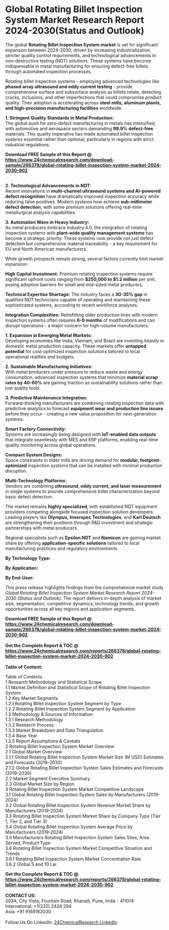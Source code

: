 <h1>Global Rotating Billet Inspection System Market Research Report 2024-2030(Status and Outlook)</h1><p>The global <strong>Rotating Billet Inspection System market</strong> is set for significant expansion between 2024-2030, driven by increasing industrialization, stricter quality control requirements, and technological advancements in non-destructive testing (NDT) solutions. These systems have become indispensable in metal manufacturing for ensuring defect-free billets through automated inspection processes.</p><p>Rotating billet inspection systems - employing advanced technologies like <strong>phased array ultrasound and eddy current testing</strong> - provide comprehensive surface and subsurface analysis as billets rotate, detecting cracks, inclusions, and other imperfections that could compromise product quality. Their adoption is accelerating across <strong>steel mills, aluminum plants, and high-precision manufacturing facilities</strong> worldwide.</p><p><strong>1. Stringent Quality Standards in Metal Production:</strong><br>
The global push for zero-defect manufacturing in metals has intensified, with automotive and aerospace sectors demanding <strong>99.9% defect-free</strong> materials. This quality imperative has made automated billet inspection systems essential rather than optional, particularly in regions with strict industrial regulations.</p><div><b>Download FREE Sample of this Report @ 
            <a href="https://www.24chemicalresearch.com/download-sample/266378/global-rotating-billet-inspection-system-market-2024-2030-902">
            https://www.24chemicalresearch.com/download-sample/266378/global-rotating-billet-inspection-system-market-2024-2030-902</a></b></div><br><p><strong>2. Technological Advancements in NDT:</strong><br>
Recent innovations in <strong>multi-channel ultrasound systems and AI-powered defect recognition</strong> have dramatically improved inspection accuracy while reducing false positives. Modern systems now achieve <strong>sub-millimeter defect detection</strong>, with some premium solutions offering real-time metallurgical analysis capabilities.</p><p><strong>3. Automation Wave in Heavy Industry:</strong><br>
As metal producers embrace Industry 4.0, the integration of rotating inspection systems with <strong>plant-wide quality management systems</strong> has become a strategic priority. These systems now provide not just defect detection but comprehensive material traceability - a key requirement for EU and North American manufacturers.</p><p>While growth prospects remain strong, several factors currently limit market expansion:</p><p><strong>High Capital Investment:</strong> Premium rotating inspection systems require significant upfront costs ranging from <strong>$250,000 to $1.2 million</strong> per unit, posing adoption barriers for small and mid-sized metal producers.</p><p><strong>Technical Expertise Shortage:</strong> The industry faces a <strong>30-35% gap</strong> in qualified NDT technicians capable of operating and maintaining these sophisticated systems, according to recent workforce analyses.</p><p><strong>Integration Complexities:</strong> Retrofitting older production lines with modern inspection systems often requires <strong>6-9 months</strong> of modifications and can disrupt operations - a major concern for high-volume manufacturers.</p><p><strong>1. Expansion in Emerging Metal Markets:</strong><br>
Developing economies like India, Vietnam, and Brazil are investing heavily in domestic metal production capacity. These markets offer <strong>untapped potential</strong> for cost-optimized inspection solutions tailored to local operational realities and budgets.</p><p><strong>2. Sustainable Manufacturing Initiatives:</strong><br>
With metal producers under pressure to reduce waste and energy consumption, advanced inspection systems that minimize <strong>material scrap rates by 40-60%</strong> are gaining traction as sustainability solutions rather than just quality tools.</p><p><strong>3. Predictive Maintenance Integration:</strong><br>
Forward-thinking manufacturers are combining rotating inspection data with predictive analytics to forecast <strong>equipment wear and production line issues</strong> before they occur - creating a new value proposition for next-generation systems.</p><p><strong>Smart Factory Connectivity:</strong><br>
	Systems are increasingly being designed with <strong>IoT-enabled data outputs</strong> that integrate seamlessly with MES and ERP platforms, enabling real-time quality monitoring across global operations.</p><p><strong>Compact System Designs:</strong><br>
	Space constraints in older mills are driving demand for <strong>modular, footprint-optimized</strong> inspection systems that can be installed with minimal production disruption.</p><p><strong>Multi-Technology Platforms:</strong><br>
	Vendors are combining <strong>ultrasound, eddy current, and laser measurement</strong> in single systems to provide comprehensive billet characterization beyond basic defect detection.</p><p>The market remains <strong>highly specialized</strong>, with established NDT equipment providers competing alongside focused inspection solution developers. Leading players like <strong>Olympus, Innerspec Technologies</strong>, and <strong>Karl Deutsch</strong> are strengthening their positions through R&amp;D investment and strategic partnerships with metal producers.</p><p>Regional specialists such as <strong>Epsilon NDT</strong> and <strong>Namicon</strong> are gaining market share by offering <strong>application-specific solutions</strong> tailored to local manufacturing practices and regulatory environments.</p><p><strong>By Technology Type:</strong></p><p><strong>By Application:</strong></p><p><strong>By End-User:</strong></p><p>This press release highlights findings from the comprehensive market study <em>Global Rotating Billet Inspection System Market Research Report 2024-2030 (Status and Outlook)</em>. The report delivers in-depth analysis of market size, segmentation, competitive dynamics, technology trends, and growth opportunities across all key regions and application segments.</p><div><b>Download FREE Sample of this Report @ 
            <a href="https://www.24chemicalresearch.com/download-sample/266378/global-rotating-billet-inspection-system-market-2024-2030-902">
            https://www.24chemicalresearch.com/download-sample/266378/global-rotating-billet-inspection-system-market-2024-2030-902</a></b></div><br><div><b>Get the Complete Report & TOC @ 
            <a href="https://www.24chemicalresearch.com/reports/266378/global-rotating-billet-inspection-system-market-2024-2030-902">
            https://www.24chemicalresearch.com/reports/266378/global-rotating-billet-inspection-system-market-2024-2030-902</a></b></div><br>
            <b>Table of Content:</b><p>Table of Contents<br />
1 Research Methodology and Statistical Scope<br />
1.1 Market Definition and Statistical Scope of Rotating Billet Inspection System<br />
1.2 Key Market Segments<br />
1.2.1 Rotating Billet Inspection System Segment by Type<br />
1.2.2 Rotating Billet Inspection System Segment by Application<br />
1.3 Methodology & Sources of Information<br />
1.3.1 Research Methodology<br />
1.3.2 Research Process<br />
1.3.3 Market Breakdown and Data Triangulation<br />
1.3.4 Base Year<br />
1.3.5 Report Assumptions & Caveats<br />
2 Rotating Billet Inspection System Market Overview<br />
2.1 Global Market Overview<br />
2.1.1 Global Rotating Billet Inspection System Market Size (M USD) Estimates and Forecasts (2019-2030)<br />
2.1.2 Global Rotating Billet Inspection System Sales Estimates and Forecasts (2019-2030)<br />
2.2 Market Segment Executive Summary<br />
2.3 Global Market Size by Region<br />
3 Rotating Billet Inspection System Market Competitive Landscape<br />
3.1 Global Rotating Billet Inspection System Sales by Manufacturers (2019-2024)<br />
3.2 Global Rotating Billet Inspection System Revenue Market Share by Manufacturers (2019-2024)<br />
3.3 Rotating Billet Inspection System Market Share by Company Type (Tier 1, Tier 2, and Tier 3)<br />
3.4 Global Rotating Billet Inspection System Average Price by Manufacturers (2019-2024)<br />
3.5 Manufacturers Rotating Billet Inspection System Sales Sites, Area Served, Product Type<br />
3.6 Rotating Billet Inspection System Market Competitive Situation and Trends<br />
3.6.1 Rotating Billet Inspection System Market Concentration Rate<br />
3.6.2 Global 5 and 10 Lar</p><div><b>Get the Complete Report & TOC @ 
            <a href="https://www.24chemicalresearch.com/reports/266378/global-rotating-billet-inspection-system-market-2024-2030-902">
            https://www.24chemicalresearch.com/reports/266378/global-rotating-billet-inspection-system-market-2024-2030-902</a></b></div><br><b>CONTACT US:</b><br>
            203A, City Vista, Fountain Road, Kharadi, Pune, India - 411014<br>
            International: +1(332) 2424 294<br>
            Asia: +91 9169162030 <br><br>
            Follow Us On LinkedIn: <a href="https://www.linkedin.com/company/24chemicalresearch/">24ChemicalResearch LinkedIn</a>